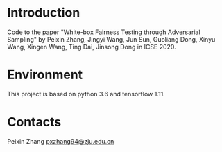 # Introduction
Code to the paper "White-box Fairness Testing through Adversarial Sampling" by Peixin Zhang, Jingyi Wang, Jun Sun, Guoliang Dong, Xinyu Wang, Xingen Wang, Ting Dai, Jinsong Dong in ICSE 2020.

# Environment
This project is based on python 3.6 and tensorflow 1.11.

# Contacts
Peixin Zhang pxzhang94@zju.edu.cn

